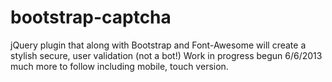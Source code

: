 bootstrap-captcha
=================

jQuery plugin that along with Bootstrap and Font-Awesome will create a stylish secure, user validation (not a   bot!) 
Work in progress begun 6/6/2013 much more to follow including mobile, touch version.

